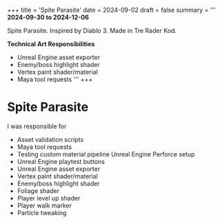 +++
title = 'Spite Parasite'
date = 2024-09-02
draft = false
summary = '''
**2024-09-30 to 2024-12-06**

Spite Parasite. Inspired by Diablo 3. Made in Tre Rader Kod.

**Technical Art Responsibilities**
  *  Unreal Engine asset exporter
  *  Enemy/boss highlight shader
  *  Vertex paint shader/material
  *  Maya tool requests
'''
+++
# Spite Parasite
I was responsible for
 * Asset validation scripts
 * Maya tool requests
 * Testing custom material pipeline
   Unreal Engine Perforce setup
 * Unreal Engine playtest buttons
 * Unreal Engine asset exporter
 * Vertex paint shader/material
 * Enemy/boss highlight shader
 * Foliage shader
 * Player level up shader
 * Player walk marker
 * Particle tweaking